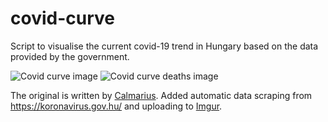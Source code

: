 # covid-curve
Script to visualise the current covid-19 trend in Hungary based on the data provided by the government.

![Covid curve image](https://i.imgur.com/zaHtTCC.png)
![Covid curve deaths image](https://i.imgur.com/rc1YkOT.png)

The original is written by [Calmarius](https://github.com/Calmarius). Added automatic data scraping from https://koronavirus.gov.hu/ and uploading to [Imgur](https://imgur.com/).
